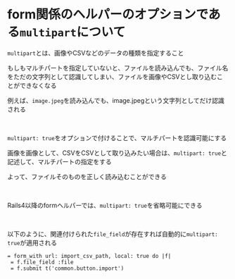 # form関係のヘルパーのオプションである`multipart`について

`multipart`とは、画像やCSVなどのデータの種類を指定すること

もしもマルチパートを指定していないと、ファイルを読み込んでも、ファイル名をただの文字列として認識してしまい、ファイルを画像やCSVとし取り込むことができなくなる

例えば、`image.jpeg`を読み込んでも、image.jpegという文字列としてだけ認識される

<br>

`multipart: true`をオプションで付けることで、マルチパートを認識可能にする

画像を画像として、CSVをCSVとして取り込みたい場合は、`multipart: true`と記述して、マルチパートの指定をする

よって、ファイルそのものを正しく読み込むことができる

<br>

Rails4以降のformヘルパーでは、`multipart: true`を省略可能にできる

<br>

以下のように、関連付けられた`file_field`が存在すれば自動的に`multipart: true`が適用される

```
= form_with url: import_csv_path, local: true do |f|
 = f.file_field :file
 = f.submit t('common.button.import')
```